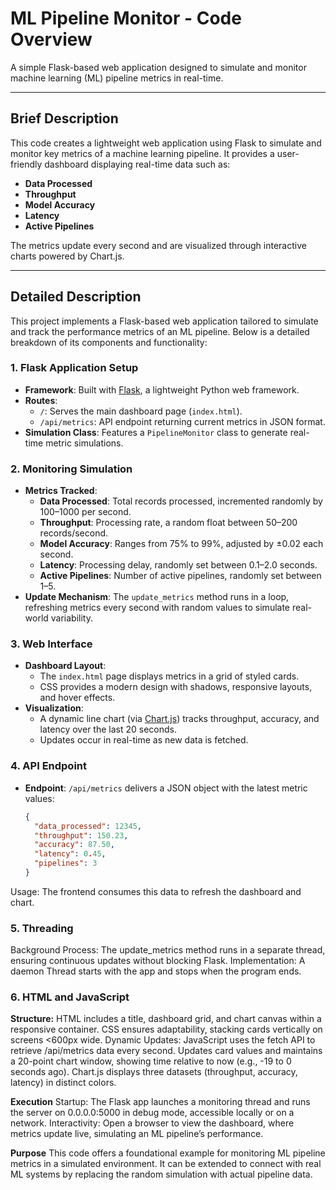 # ML Pipeline Monitor - Code Overview

A simple Flask-based web application designed to simulate and monitor machine learning (ML) pipeline metrics in real-time.

---

## Brief Description

This code creates a lightweight web application using Flask to simulate and monitor key metrics of a machine learning pipeline. It provides a user-friendly dashboard displaying real-time data such as:

- **Data Processed**
- **Throughput**
- **Model Accuracy**
- **Latency**
- **Active Pipelines**

The metrics update every second and are visualized through interactive charts powered by Chart.js.

---

## Detailed Description

This project implements a Flask-based web application tailored to simulate and track the performance metrics of an ML pipeline. Below is a detailed breakdown of its components and functionality:

### 1. Flask Application Setup
- **Framework**: Built with [Flask](https://flask.palletsprojects.com/), a lightweight Python web framework.
- **Routes**:
  - `/`: Serves the main dashboard page (`index.html`).
  - `/api/metrics`: API endpoint returning current metrics in JSON format.
- **Simulation Class**: Features a `PipelineMonitor` class to generate real-time metric simulations.

### 2. Monitoring Simulation
- **Metrics Tracked**:
  - **Data Processed**: Total records processed, incremented randomly by 100–1000 per second.
  - **Throughput**: Processing rate, a random float between 50–200 records/second.
  - **Model Accuracy**: Ranges from 75% to 99%, adjusted by ±0.02 each second.
  - **Latency**: Processing delay, randomly set between 0.1–2.0 seconds.
  - **Active Pipelines**: Number of active pipelines, randomly set between 1–5.
- **Update Mechanism**: The `update_metrics` method runs in a loop, refreshing metrics every second with random values to simulate real-world variability.

### 3. Web Interface
- **Dashboard Layout**:
  - The `index.html` page displays metrics in a grid of styled cards.
  - CSS provides a modern design with shadows, responsive layouts, and hover effects.
- **Visualization**:
  - A dynamic line chart (via [Chart.js](https://www.chartjs.org/)) tracks throughput, accuracy, and latency over the last 20 seconds.
  - Updates occur in real-time as new data is fetched.

### 4. API Endpoint
- **Endpoint**: `/api/metrics` delivers a JSON object with the latest metric values:
  ```json
  {
    "data_processed": 12345,
    "throughput": 150.23,
    "accuracy": 87.50,
    "latency": 0.45,
    "pipelines": 3
  }
Usage: The frontend consumes this data to refresh the dashboard and chart.

### 5. Threading
Background Process: The update_metrics method runs in a separate thread, ensuring continuous updates without blocking Flask.
Implementation: A daemon Thread starts with the app and stops when the program ends.

### 6. HTML and JavaScript

**Structure:**
HTML includes a title, dashboard grid, and chart canvas within a responsive container.
CSS ensures adaptability, stacking cards vertically on screens <600px wide.
Dynamic Updates:
JavaScript uses the fetch API to retrieve /api/metrics data every second.
Updates card values and maintains a 20-point chart window, showing time relative to now (e.g., -19 to 0 seconds ago).
Chart.js displays three datasets (throughput, accuracy, latency) in distinct colors.

**Execution**
Startup: The Flask app launches a monitoring thread and runs the server on 0.0.0.0:5000 in debug mode, accessible locally or on a network.
Interactivity: Open a browser to view the dashboard, where metrics update live, simulating an ML pipeline’s performance.

**Purpose**
This code offers a foundational example for monitoring ML pipeline metrics in a simulated environment. It can be extended to connect with real ML systems by replacing the random simulation with actual pipeline data.
